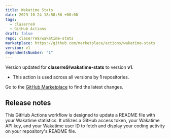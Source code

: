```yaml
---
title: Wakatime Stats
date: 2023-10-24 18:58:56 +00:00
tags:
  - claserre9
  - GitHub Actions
draft: false
repo: claserre9/wakatime-stats
marketplace: https://github.com/marketplace/actions/wakatime-stats
version: v1
dependentsNumber: "1"
---
```



Version updated for **claserre9/wakatime-stats** to version **v1**.
- This action is used across all versions by **1** repositories.

Go to the [GitHub Marketplace](https://github.com/marketplace/actions/wakatime-stats) to find the latest changes.

## Release notes

This GitHub Actions workflow is designed to update a README file with your Wakatime statistics. It utilizes a GitHub access token, your Wakatime API key, and your Wakatime user ID to fetch and display your coding activity on your repository's README file.




